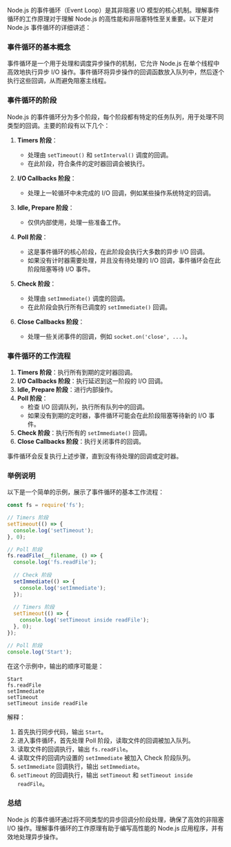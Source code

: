 Node.js 的事件循环（Event Loop）是其非阻塞 I/O 模型的核心机制。理解事件循环的工作原理对于理解 Node.js 的高性能和非阻塞特性至关重要。以下是对 Node.js 事件循环的详细讲述：

### 事件循环的基本概念

事件循环是一个用于处理和调度异步操作的机制，它允许 Node.js 在单个线程中高效地执行异步 I/O 操作。事件循环将异步操作的回调函数放入队列中，然后逐个执行这些回调，从而避免阻塞主线程。

### 事件循环的阶段

Node.js 的事件循环分为多个阶段，每个阶段都有特定的任务队列，用于处理不同类型的回调。主要的阶段有以下几个：

1. **Timers 阶段**：
   - 处理由 `setTimeout()` 和 `setInterval()` 调度的回调。
   - 在此阶段，符合条件的定时器回调会被执行。

2. **I/O Callbacks 阶段**：
   - 处理上一轮循环中未完成的 I/O 回调，例如某些操作系统特定的回调。
   
3. **Idle, Prepare 阶段**：
   - 仅供内部使用，处理一些准备工作。

4. **Poll 阶段**：
   - 这是事件循环的核心阶段，在此阶段会执行大多数的异步 I/O 回调。
   - 如果没有计时器需要处理，并且没有待处理的 I/O 回调，事件循环会在此阶段阻塞等待 I/O 事件。

5. **Check 阶段**：
   - 处理由 `setImmediate()` 调度的回调。
   - 在此阶段会执行所有已调度的 `setImmediate()` 回调。

6. **Close Callbacks 阶段**：
   - 处理一些关闭事件的回调，例如 `socket.on('close', ...)`。

### 事件循环的工作流程

1. **Timers 阶段**：执行所有到期的定时器回调。
2. **I/O Callbacks 阶段**：执行延迟到这一阶段的 I/O 回调。
3. **Idle, Prepare 阶段**：进行内部操作。
4. **Poll 阶段**：
   - 检查 I/O 回调队列，执行所有队列中的回调。
   - 如果没有到期的定时器，事件循环可能会在此阶段阻塞等待新的 I/O 事件。
5. **Check 阶段**：执行所有的 `setImmediate()` 回调。
6. **Close Callbacks 阶段**：执行关闭事件的回调。

事件循环会反复执行上述步骤，直到没有待处理的回调或定时器。

### 举例说明

以下是一个简单的示例，展示了事件循环的基本工作流程：

```javascript
const fs = require('fs');

// Timers 阶段
setTimeout(() => {
  console.log('setTimeout');
}, 0);

// Poll 阶段
fs.readFile(__filename, () => {
  console.log('fs.readFile');
  
  // Check 阶段
  setImmediate(() => {
    console.log('setImmediate');
  });
  
  // Timers 阶段
  setTimeout(() => {
    console.log('setTimeout inside readFile');
  }, 0);
});

// Poll 阶段
console.log('Start');
```

在这个示例中，输出的顺序可能是：

```
Start
fs.readFile
setImmediate
setTimeout
setTimeout inside readFile
```

解释：
1. 首先执行同步代码，输出 `Start`。
2. 进入事件循环，首先处理 Poll 阶段，读取文件的回调被加入队列。
3. 读取文件的回调执行，输出 `fs.readFile`。
4. 读取文件的回调内设置的 `setImmediate` 被加入 Check 阶段队列。
5. `setImmediate` 回调执行，输出 `setImmediate`。
6. `setTimeout` 的回调执行，输出 `setTimeout` 和 `setTimeout inside readFile`。

### 总结

Node.js 的事件循环通过将不同类型的异步回调分阶段处理，确保了高效的非阻塞 I/O 操作。理解事件循环的工作原理有助于编写高性能的 Node.js 应用程序，并有效地处理异步操作。